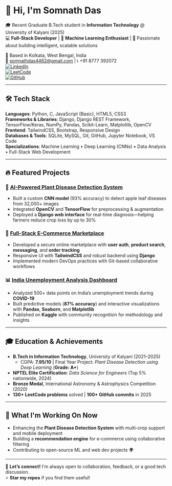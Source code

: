 # 👋 Hi, I'm Somnath Das

🎓 Recent Graduate B.Tech student in **Information Technology** @ University of Kalyani (2025)  
💻 **Full-Stack Developer** | 🤖 **Machine Learning Enthusiast** | 🌱 Passionate about building intelligent, scalable solutions  

📍 Based in Kolkata, West Bengal, India  
📧 somnathdas4462@gmail.com | 📞 +91 8777 392072  
[![LinkedIn](https://img.shields.io/badge/LinkedIn-0A66C2?style=flat&logo=linkedin&logoColor=white)](https://linkedin.com/in/yourprofile)  
[![LeetCode](https://img.shields.io/badge/LeetCode-FFA116?style=flat&logo=leetcode&logoColor=black)](https://leetcode.com/yourusername)  
[![GitHub](https://img.shields.io/badge/GitHub-181717?style=flat&logo=github&logoColor=white)](https://github.com/somnathdas4462)

---

## 🛠️ Tech Stack

**Languages**: Python, C, JavaScript (Basic), HTML5, CSS3  
**Frameworks & Libraries**: Django, Django REST Framework, TensorFlow/Keras, NumPy, Pandas, Scikit-Learn, Matplotlib, OpenCV  
**Frontend**: TailwindCSS, Bootstrap, Responsive Design  
**Databases & Tools**: SQLite, MySQL, Git, GitHub, Jupyter Notebook, VS Code  
**Specializations**: Machine Learning • Deep Learning (CNNs) • Data Analysis • Full-Stack Web Development

---

## 🔥 Featured Projects

### 🌿 [AI-Powered Plant Disease Detection System](https://github.com/somnathdas4462/plant-disease-detection)
- Built a custom **CNN model** (93% accuracy) to detect apple leaf diseases from 32,000+ images  
- Integrated **OpenCV** and **TensorFlow** for preprocessing & augmentation  
- Deployed a **Django web interface** for real-time diagnosis—helping farmers reduce crop loss by up to 30%

### 🛒 [Full-Stack E-Commerce Marketplace](https://github.com/somnathdas4462/ecommerce-marketplace)
- Developed a secure online marketplace with **user auth**, **product search**, **messaging**, and **order tracking**  
- Responsive UI with **TailwindCSS** and robust backend using **Django**  
- Implemented modern DevOps practices with Git-based collaborative workflows

### 📊 [India Unemployment Analysis Dashboard](https://www.kaggle.com/somnathdas4462/india-unemployment-covid-analysis)
- Analyzed 500+ data points on India’s unemployment trends during **COVID-19**  
- Built predictive models (**87% accuracy**) and interactive visualizations with **Pandas**, **Seaborn**, and **Matplotlib**  
- Published on **Kaggle** with community recognition for methodology and insights

---

## 🎓 Education & Achievements

- **B.Tech in Information Technology**, University of Kalyani (2021–2025)  
  - CGPA: **7.95/10** | Final Year Project: *Plant Disease Detection using Deep Learning* (**Grade: A+**)  
- **NPTEL Elite Certification**: *Data Science for Engineers* (Top 5% nationwide, 2024)  
- **Bronze Medal**, International Astronomy & Astrophysics Competition (2020)  
- **130+ LeetCode problems** solved | **100+ GitHub commits** in 2025

---

## 🚀 What I'm Working On Now

- Enhancing the **Plant Disease Detection System** with multi-crop support and mobile deployment  
- Building a **recommendation engine** for e-commerce using collaborative filtering  
- Contributing to open-source ML and web dev projects 🌍

---

💬 **Let’s connect!** I'm always open to collaboration, feedback, or a good tech discussion.  
⭐ **Star my repos** if you find them useful!
